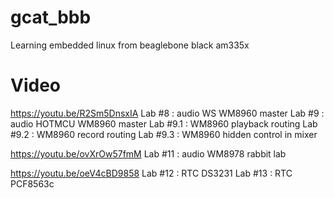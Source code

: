 # gcat_bbb
Learning embedded linux from beaglebone black am335x

# Video

https://youtu.be/R2Sm5DnsxIA
	Lab #8 : audio WS WM8960 master
	Lab #9 : audio HOTMCU WM8960 master
	Lab #9.1 : WM8960 playback routing
	Lab #9.2 : WM8960 record routing
	Lab #9.3 : WM8960 hidden control  in mixer

https://youtu.be/ovXrOw57fmM
	Lab #11 : audio WM8978 rabbit lab

https://youtu.be/oeV4cBD9858
	Lab #12 : RTC DS3231
	Lab #13 : RTC PCF8563c
